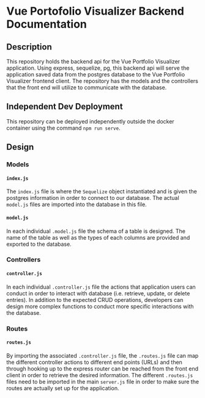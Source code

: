 # Vue Portofolio Visualizer Backend Documentation

## Description
This repository holds the backend api for the Vue Portfolio Visualizer application. Using express, sequelize, pg, this backend api will serve the application saved data from the postgres database to the Vue Portfolio Visualizer frontend client. The repository has the models and the controllers that the front end will utilize to communicate with the database. 

## Independent Dev Deployment

This repository can be deployed independently outside the docker container using the command `npm run serve`.

## Design

### Models

#### `index.js`
The `index.js` file is where the `Sequelize` object instantiated and is given the postgres information in order to connect to our database. The actual `model.js` files are imported into the database in this file. 

#### `model.js`

In each individual `.model.js` file the schema of a table is designed. The name of the table as well as the types of each columns are provided and exported to the database. 

### Controllers

#### `controller.js`

In each individual `.controller.js` file the actions that application users can conduct in order to interact with database (i.e. retrieve, update, or delete entries). In addition to the expected CRUD operations, developers can design more complex functions to conduct more specific interactions with the database. 

### Routes

#### `routes.js`

By importing the associated `.controller.js` file, the `.routes.js` file can map the different controller actions to different end points (URLs) and then through hooking up to the express router can be reached from the front end client in order to retrieve the desired information. The different `.routes.js` files need to be imported in the main `server.js` file in order to make sure the routes are actually set up for the application. 
